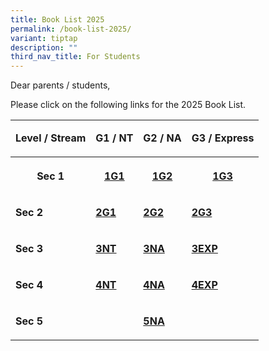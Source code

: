```yaml
---
title: Book List 2025
permalink: /book-list-2025/
variant: tiptap
description: ""
third_nav_title: For Students
---
```

<p>Dear parents / students,</p>
<p>Please click on the following links for the 2025 Book List.</p>
<table style="minWidth: 100px">
<colgroup>
<col>
<col>
<col>
<col>
</colgroup>
<tbody>
<tr>
<td rowspan="1" colspan="1">
<p><strong>Level / Stream</strong>
</p>
</td>
<td rowspan="1" colspan="1">
<p><strong>G1 / NT</strong>
</p>
</td>
<td rowspan="1" colspan="1">
<p><strong>G2 / NA</strong>
</p>
</td>
<td rowspan="1" colspan="1">
<p><strong>G3 / Express</strong>
</p>
</td>
</tr>
<tr>
<th rowspan="1" colspan="1">
<p><strong>Sec 1</strong>
</p>
</th>
<th rowspan="1" colspan="1">
<p><a href="/files/S1__G1__2025.pdf" rel="noopener nofollow" target="_blank">1G1</a>
</p>
</th>
<th rowspan="1" colspan="1">
<p><a href="/files/S1__G2__2025.pdf" rel="noopener nofollow" target="_blank">1G2</a>
</p>
</th>
<th rowspan="1" colspan="1">
<p><a href="/files/S1__G3__2025.pdf" rel="noopener nofollow" target="_blank">1G3</a>
</p>
</th>
</tr>
<tr>
<td rowspan="1" colspan="1">
<p><strong>Sec 2</strong>
</p>
</td>
<td rowspan="1" colspan="1">
<p><strong><a href="/files/S2__G1__2025.pdf" rel="noopener nofollow" target="_blank">2G1</a></strong>
</p>
</td>
<td rowspan="1" colspan="1">
<p><strong><a href="/files/S2__G2__2025.pdf" rel="noopener nofollow" target="_blank">2G2</a></strong>
</p>
</td>
<td rowspan="1" colspan="1">
<p><strong><a href="/files/S2__G3__2025.pdf" rel="noopener nofollow" target="_blank">2G3</a></strong>
</p>
</td>
</tr>
<tr>
<td rowspan="1" colspan="1">
<p><strong>Sec 3</strong>
</p>
</td>
<td rowspan="1" colspan="1">
<p><strong><a href="/files/S3__NT__2025.pdf" rel="noopener nofollow" target="_blank">3NT</a></strong>
</p>
</td>
<td rowspan="1" colspan="1">
<p><strong><a href="/files/S3__NA__2025.pdf" rel="noopener nofollow" target="_blank">3NA</a></strong>
</p>
</td>
<td rowspan="1" colspan="1">
<p><strong><a href="/files/S3__EXP__2025.pdf" rel="noopener nofollow" target="_blank">3EXP</a></strong>
</p>
</td>
</tr>
<tr>
<td rowspan="1" colspan="1">
<p><strong>Sec 4</strong>
</p>
</td>
<td rowspan="1" colspan="1">
<p><strong><a href="/files/S4__NT__2025.pdf" rel="noopener nofollow" target="_blank">4NT</a></strong>
</p>
</td>
<td rowspan="1" colspan="1">
<p><strong><a href="/files/S4__NA__2025.pdf" rel="noopener nofollow" target="_blank">4NA</a></strong>
</p>
</td>
<td rowspan="1" colspan="1">
<p><strong><a href="/files/S4__EXP__2025.pdf" rel="noopener nofollow" target="_blank">4EXP</a></strong>
</p>
</td>
</tr>
<tr>
<td rowspan="1" colspan="1">
<p><strong>Sec 5</strong>
</p>
</td>
<td rowspan="1" colspan="1">
<p></p>
</td>
<td rowspan="1" colspan="1">
<p><strong><a href="/files/S5__NA__2025.pdf" rel="noopener nofollow" target="_blank">5NA</a></strong>
</p>
</td>
<td rowspan="1" colspan="1">
<p></p>
</td>
</tr>
</tbody>
</table>
<p></p>